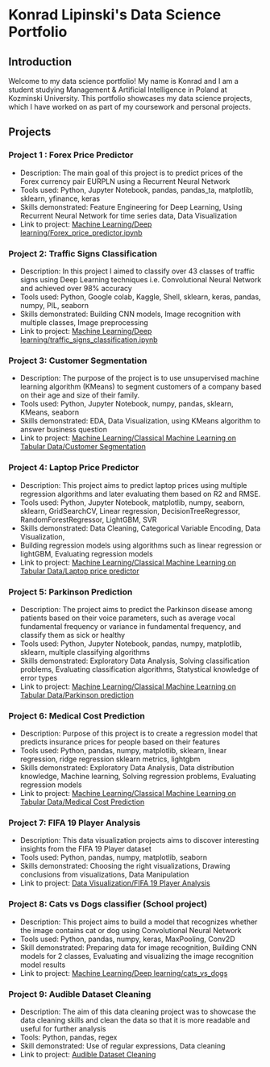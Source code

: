 # Konrad Lipinski's Data Science Portfolio

## Introduction
Welcome to my data science portfolio! My name is Konrad and I am a student studying Management & Artificial Intelligence in Poland at Kozminski University.
This portfolio showcases my data science projects, which I have worked on as part of my coursework and personal projects.

## Projects
### Project 1 : Forex Price Predictor
+ Description: The main goal of this project is to predict prices of the Forex currency pair EURPLN using a Recurrent Neural Network <br>
+ Tools used: Python, Jupyter Notebook, pandas, pandas_ta, matplotlib, sklearn, yfinance, keras <br>
+ Skills demonstrated: Feature Engineering for Deep Learning, Using Recurrent Neural Network for time series data, Data Visualization <br>
+ Link to project: [Machine Learning/Deep learning/Forex_price_predictor.ipynb](https://github.com/KonradLip/Portfolio/blob/master/Machine%20Learning/Deep%20learning/Forex_price_predictor.ipynb)

### Project 2: Traffic Signs Classification
+ Description: In this project I aimed to classify over 43 classes of traffic signs using Deep Learning techniques i.e. Convolutional Neural Network and achieved over 98% accuracy <br>
+ Tools used: Python, Google colab, Kaggle, Shell, sklearn, keras, pandas, numpy, PIL, seaborn <br>
+ Skills demonstrated: Building CNN models, Image recognition with multiple classes, Image preprocessing <br>
+ Link to project: [Machine Learning/Deep learning/traffic_signs_classification.ipynb](https://github.com/KonradLip/Portfolio/blob/master/Machine%20Learning/Deep%20learning/traffic_signs_classification.ipynb)

### Project 3: Customer Segmentation
+ Description: The purpose of the project is to use unsupervised machine learning algorithm (KMeans) to segment customers of a company based on their age and size of their family. <br>
+ Tools used: Python, Jupyter Notebook, numpy, pandas, sklearn, KMeans, seaborn <br>
+ Skills demonstrated: EDA, Data Visualization, using KMeans algorithm to answer business question <br>
+ Link to project: [Machine Learning/Classical Machine Learning on Tabular Data/Customer Segmentation](https://github.com/KonradLip/Portfolio/tree/master/Machine%20Learning/Classical%20Machine%20Learning%20on%20Tabular%20Data/Customer%20Segmentation)

### Project 4: Laptop Price Predictor
+ Description: This project aims to predict laptop prices using multiple regression algorithms and later evaluating them based on R2 and RMSE. <br>
+ Tools used: Python, Jupyter Notebook, matplotlib, numpy, seaborn, sklearn, GridSearchCV, Linear regression, DecisionTreeRegressor, RandomForestRegressor, LightGBM, SVR <br>
+ Skills demonstrated: Data Cleaning, Categorical Variable Encoding, Data Visualization,
+ Building regression models using algorithms such as linear regression or lightGBM, Evaluating regression models <br>
+ Link to project: [Machine Learning/Classical Machine Learning on Tabular Data/Laptop price predictor](https://github.com/KonradLip/Portfolio/tree/master/Machine%20Learning/Classical%20Machine%20Learning%20on%20Tabular%20Data/Laptop%20price%20predictor)

### Project 5: Parkinson Prediction
+ Description: The project aims to predict the Parkinson disease among patients based on their voice parameters, such as average vocal
 fundamental frequency or variance in fundamental frequency, and classify them as sick or healthy <br>
+ Tools used: Python, Jupyter Notebook, pandas, numpy, matplotlib, sklearn, multiple classifying algorithms <br>
+ Skills demonstrated: Exploratory Data Analysis, Solving classification problems, Evaluating classification algorithms, Statystical knowledge of error types <br>
+ Link to project: [Machine Learning/Classical Machine Learning on Tabular Data/Parkinson prediction](https://github.com/KonradLip/Portfolio/tree/master/Machine%20Learning/Classical%20Machine%20Learning%20on%20Tabular%20Data/Parkinson%20prediction)

### Project 6: Medical Cost Prediction
+ Description: Purpose of this project is to create a regression model that predicts insurance prices for people based on their features <br>
+ Tools used: Python, pandas, numpy, matplotlib, sklearn, linear regression, ridge regression sklearn metrics, lightgbm <br>
+ Skills demonstrated: Exploratory Data Analysis, Data distribution knowledge, Machine learning, Solving regression problems, Evaluating regression models <br>
+ Link to project: [Machine Learning/Classical Machine Learning on Tabular Data/Medical Cost Prediction](https://github.com/KonradLip/Portfolio/tree/master/Machine%20Learning/Classical%20Machine%20Learning%20on%20Tabular%20Data/Medical%20Cost%20Prediction)

### Project 7: FIFA 19 Player Analysis
+ Description: This data visualization projects aims to discover interesting insights from the FIFA 19 Player dataset <br>
+ Tools used: Python, pandas, numpy, matplotlib, seaborn <br>
+ Skills demonstrated: Choosing the right visualizations, Drawing conclusions from visualizations, Data Manipulation <br>
+ Link to project: [Data Visualization/FIFA 19 Player Analysis](https://github.com/KonradLip/Portfolio/tree/master/Data%20Visualization/FIFA%2019%20Player%20Analysis)

### Project 8: Cats vs Dogs classifier (School project)
+ Description: This project aims to build a model that recognizes whether the image contains cat or dog using Convolutional Neural Network
+ Tools used: Python, pandas, numpy, keras, MaxPooling, Conv2D
+ Skill demonstrated: Preparing data for image recognition, Building CNN models for 2 classes, Evaluating and visualizing the image recognition model results
+ Link to project: [Machine Learning/Deep learning/cats_vs_dogs](https://github.com/KonradLip/Portfolio/tree/master/Machine%20Learning/Deep%20learning/cats_vs_dogs)

### Project 9: Audible Dataset Cleaning
+ Description: The aim of this data cleaning project was to showcase the data cleaning skills and clean the data so that it is more readable and useful for further analysis
+ Tools: Python, pandas, regex
+ Skill demonstrated: Use of regular expressions, Data cleaning
+ Link to project: [Audible Dataset Cleaning](https://github.com/KonradLip/Portfolio/tree/dc33f55475aa0067deb98695c07c7a381962979d/Data%20Cleaning/Audible%20Dataset%20Cleaning)

